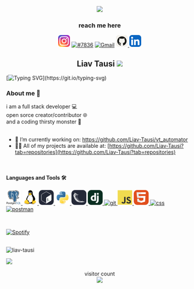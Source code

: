 <div align="center">
  <img src="https://camo.githubusercontent.com/5ddf73ad3a205111cf8c686f687fc216c2946a75005718c8da5b837ad9de78c9/68747470733a2f2f7468756d62732e6766796361742e636f6d2f4576696c4e657874446576696c666973682d736d616c6c2e676966" width="150"> 
  <h3 align="center">reach me here</h3>
<div align="center">
	<a href="https://www.instagram.com/liavtausi/"><img src="https://github.com/tandpfun/skill-icons/blob/main/icons/Instagram.svg" width="32" alt="Instegram"></a>
	<a href="https://discord.gg/#7836" target="blank"><img src="https://cdn-icons-png.flaticon.com/512/3670/3670157.png" alt="#7836" width="35" /></a>
	<a href="https://mail.google.com/mail/u/0/?fs=1&to=liavt242@gmail.com&su=SUBJECT&body=BODY&tf=cm"><img src="https://cdn-icons-png.flaticon.com/512/5968/5968534.png" width="35" alt="Gmail"></a>
	<a href="https://github.com/liav-tausi"><img src="https://github.com/tandpfun/skill-icons/blob/main/icons/Github-Light.svg" width="32" alt="GitHub"> </a>
	<a href="https://www.linkedin.com/in/liav-tausi-9bb253252"><img src="https://github.com/tandpfun/skill-icons/blob/main/icons/LinkedIn.svg" width="32"  alt="LinkedIn"></a>	
</div>

<div align="left">  
   <h2 align="center">
     Liav Tausi <img src="https://raw.githubusercontent.com/MartinHeinz/MartinHeinz/master/wave.gif" width="30px">
   </h2>
   
  [![Typing SVG](https://readme-typing-svg.herokuapp.com?font=neuropol&color=%1g1g7g&size=26&lines=A+Full+Stack+Developer;)](https://git.io/typing-svg)
</div>
 
 
 
 <h3 align="left">
     About me 👋
 </h3>
 <div align="left">
    i am a full stack developer 💻
 </div>
 <div align="left">
    open sorce creator/contributor 🌐
 <div>
 <div align="left">
    and a coding thirsty monster 👻
 <div>
 
<div>&nbsp</div>
	   
- 🔭 I’m currently working on: https://github.com/Liav-Tausi/vt_automator
- 👨‍💻 All of my projects are available at: [https://github.com/Liav-Tausi?tab=repositories](https://github.com/Liav-Tausi?tab=repositories)


<div>&nbsp</div>

<h4 align="left"> Languages and Tools 🛠</h4>
<p align="left">
  <a href="https://www.postgresql.org" target="_blank">
    <img src="https://raw.githubusercontent.com/devicons/devicon/master/icons/postgresql/postgresql-original-wordmark.svg" alt="postgresql" width="40" height="40"/> 
  </a> 
  <a href="https://www.linux.org/" target="_blank">
    <img src="https://raw.githubusercontent.com/devicons/devicon/master/icons/linux/linux-original.svg" alt="linux" width="40" height="40"/>
  </a> 
  <a href="https://en.wikipedia.org/wiki/Bash_(Unix_shell)" target="_blank">
    <img src="https://github.com/tandpfun/skill-icons/blob/main/icons/Bash-Dark.svg" alt="bash" width="40" height="40"/> 
  </a>
  <a href="https://www.python.org" target="_blank">
    <img src="https://raw.githubusercontent.com/devicons/devicon/master/icons/python/python-original.svg" alt="python" width="40" height="40"/> </a> 
  <a href="https://flask.palletsprojects.com/en/2.2.x/" target="_blank">
    <img src="https://github.com/tandpfun/skill-icons/blob/main/icons/Flask-Dark.svg" alt="flask" width="40" height="40"/>  
  </a>
  <a href="https://www.djangoproject.com/" target="_blank">
    <img src="https://github.com/tandpfun/skill-icons/blob/main/icons/Django.svg" alt="django" width="40" height="40"/>
  </a>
  <a href="https://git-scm.com/" target="_blank">
    <img src="https://www.vectorlogo.zone/logos/git-scm/git-scm-icon.svg" alt="git" width="40" height="40"/> 
  </a> 
  <a href="https://developer.mozilla.org/en-US/docs/Web/JavaScript" target="_blank"> 
    <img src="https://raw.githubusercontent.com/devicons/devicon/master/icons/javascript/javascript-original.svg" alt="javascript" width="40" height="40"/>
  </a>
  <a href="" target="_blank">
    <img src="https://github.com/tandpfun/skill-icons/blob/main/icons/HTML.svg" alt="html" width="40" height="40"/> 
  </a> 
  <a href="">
    <img src="https://skillicons.dev/icons?i=css" alt="css" width="40" height="40"/> 
  </a>
  <a href="https://postman.com" target="_blank">
    <img src="https://www.vectorlogo.zone/logos/getpostman/getpostman-icon.svg" alt="postman" width="40" height="40"/>
  </a>
</p>

<div>&nbsp</div>

[![Spotify](https://spotify-now-playing-1.vercel.app/api/spotify-playing)](https://open.spotify.com/user/090icnprfcvez2v5svi3s41in)

<div>&nbsp</div>



<div align="left" >
  <picture>
    <source media="(prefers-color-scheme: dark)" srcset="https://github-readme-streak-stats.herokuapp.com/?user=liav-tausi&" alt="liav-tausi"" />
    <img src=https://github-readme-streak-stats.herokuapp.com/?user=liav-tausi&" alt="liav-tausi"" />
</picture>


<p align="left">
    <picture>
       <source 
	  srcset="https://github-readme-stats-git-masterrstaa-rickstaa.vercel.app/api?username=Liav-Tausi&show_icons=true&theme=dark"
	  media="(prefers-color-scheme: light)"
      <source/>
      <source
	  srcset="https://github-readme-stats-git-masterrstaa-rickstaa.vercel.app/api?username=Liav-Tausi&show_icons=true"
	  media="(prefers-color-scheme: dark), (prefers-color-scheme: no-preference)"
      <source/>
	<img src="https://github-readme-stats-git-masterrstaa-rickstaa.vercel.app/api?username=Liav-Tausi&show_icons=true" />
   </picture>
</p>
	
	
<p align="center"> 
  visitor count<br>
  <img src="https://profile-counter.glitch.me/liav_tausi/count.svg" />
</p>
